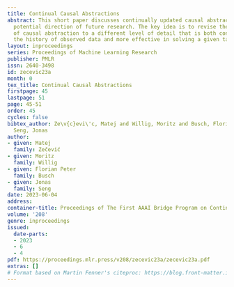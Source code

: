 ```yaml
---
title: Continual Causal Abstractions
abstract: This short paper discusses continually updated causal abstractions as a
  potential direction of future research. The key idea is to revise the existing level
  of causal abstraction to a different level of detail that is both consistent with
  the history of observed data and more effective in solving a given task.
layout: inproceedings
series: Proceedings of Machine Learning Research
publisher: PMLR
issn: 2640-3498
id: zecevic23a
month: 0
tex_title: Continual Causal Abstractions
firstpage: 45
lastpage: 51
page: 45-51
order: 45
cycles: false
bibtex_author: Ze\v{c}evi\'c, Matej and Willig, Moritz and Busch, Florian Peter and
  Seng, Jonas
author:
- given: Matej
  family: Zečević
- given: Moritz
  family: Willig
- given: Florian Peter
  family: Busch
- given: Jonas
  family: Seng
date: 2023-06-04
address: 
container-title: Proceedings of The First AAAI Bridge Program on Continual Causality
volume: '208'
genre: inproceedings
issued:
  date-parts:
  - 2023
  - 6
  - 4
pdf: https://proceedings.mlr.press/v208/zecevic23a/zecevic23a.pdf
extras: []
# Format based on Martin Fenner's citeproc: https://blog.front-matter.io/posts/citeproc-yaml-for-bibliographies/
---
```

